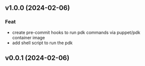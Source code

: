 ## v1.0.0 (2024-02-06)

### Feat

- create pre-commit hooks to run pdk commands via puppet/pdk container image
- add shell script to run the pdk

## v0.0.1 (2024-02-06)
